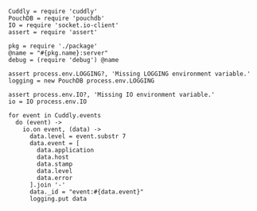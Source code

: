     Cuddly = require 'cuddly'
    PouchDB = require 'pouchdb'
    IO = require 'socket.io-client'
    assert = require 'assert'

    pkg = require './package'
    @name = "#{pkg.name}:server"
    debug = (require 'debug') @name

    assert process.env.LOGGING?, 'Missing LOGGING environment variable.'
    logging = new PouchDB process.env.LOGGING

    assert process.env.IO?, 'Missing IO environment variable.'
    io = IO process.env.IO

    for event in Cuddly.events
      do (event) ->
        io.on event, (data) ->
          data.level = event.substr 7
          data.event = [
            data.application
            data.host
            data.stamp
            data.level
            data.error
          ].join '-'
          data._id = "event:#{data.event}"
          logging.put data
